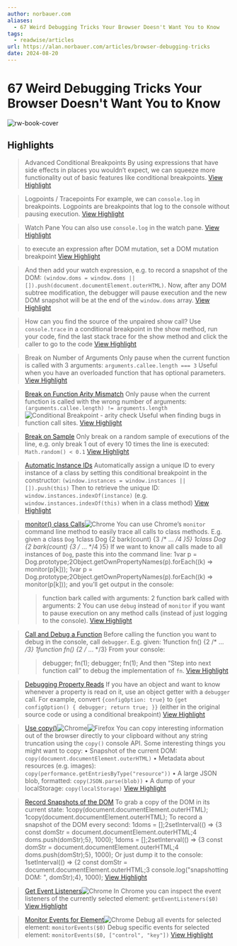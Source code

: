 ```yaml
---
author: norbauer.com
aliases:
  - 67 Weird Debugging Tricks Your Browser Doesn't Want You to Know
tags:
  - readwise/articles
url: https://alan.norbauer.com/articles/browser-debugging-tricks
date: 2024-08-20
---
```

# 67 Weird Debugging Tricks Your Browser Doesn't Want You to Know

![rw-book-cover](https://alan.norbauer.com/articles/browser-debugging-tricks/twitter-card.jpg)

## Highlights


> Advanced Conditional Breakpoints
>  By using expressions that have side effects in places you wouldn’t expect, we can squeeze more functionality out of basic features like conditional breakpoints.
> [View Highlight](https://read.readwise.io/read/01hfbw3cycsg65xgv46t4rjs5d)



> Logpoints / Tracepoints
>  For example, we can `console.log` in breakpoints. Logpoints are breakpoints that log to the console without pausing execution.
> [View Highlight](https://read.readwise.io/read/01hfbw3kkh76eqre8kn384aeta)



> Watch Pane
>  You can also use `console.log` in the watch pane.
> [View Highlight](https://read.readwise.io/read/01hfbw5569gmrv50gs0zpd39c2)



> to execute an expression after DOM mutation, set a DOM mutation breakpoint
> [View Highlight](https://read.readwise.io/read/01hfbw6hbae06m2rb58gacqvgy)



> And then add your watch expression, e.g. to record a snapshot of the DOM: `(window.doms = window.doms || []).push(document.documentElement.outerHTML)`. Now, after any DOM subtree modification, the debugger will pause execution and the new DOM snapshot will be at the end of the `window.doms` array.
> [View Highlight](https://read.readwise.io/read/01hfbw6qcp8q6tb2neqdbyxtv6)



> How can you find the source of the unpaired show call? Use `console.trace` in a conditional breakpoint in the show method, run your code, find the last stack trace for the show method and click the caller to go to the code
> [View Highlight](https://read.readwise.io/read/01hfbw8c0myfyar3t5gw82sjpr)



> Break on Number of Arguments
>  Only pause when the current function is called with 3 arguments: `arguments.callee.length === 3`
>  Useful when you have an overloaded function that has optional parameters.
> [View Highlight](https://read.readwise.io/read/01hfbwb00cp0xasbhw1m4jfr4f)



> [Break on Function Arity Mismatch](https://alan.norbauer.com/articles/browser-debugging-tricks#break-on-function-arity-mismatch)
>  Only pause when the current function is called with the wrong number of arguments: `(arguments.callee.length) != arguments.length`
>  ![Conditional Breakpoint - arity check](https://alan.norbauer.com/_next/image?url=%2F_next%2Fstatic%2Fmedia%2Fconditional-breakpoint-arity-check.70c0a60c.gif&w=1920&q=75)
>  Useful when finding bugs in function call sites.
> [View Highlight](https://read.readwise.io/read/01hfbwebaqtrfbjrzpb99h5n6j)



> [Break on Sample](https://alan.norbauer.com/articles/browser-debugging-tricks#break-on-sample)
>  Only break on a random sample of executions of the line, e.g. only break 1 out of every 10 times the line is executed: `Math.random() < 0.1`
> [View Highlight](https://read.readwise.io/read/01hfbwfvnecb24a8sk65ggss5v)



> [Automatic Instance IDs](https://alan.norbauer.com/articles/browser-debugging-tricks#automatic-instance-ids)
>  Automatically assign a unique ID to every instance of a class by setting this conditional breakpoint in the constructor: `(window.instances = window.instances || []).push(this)`
>  Then to retrieve the unique ID: `window.instances.indexOf(instance)` (e.g. `window.instances.indexOf(this)` when in a class method)
> [View Highlight](https://read.readwise.io/read/01hfbwj5ggq4tjtrg4zjbsc9tv)



> [monitor() class Calls](https://alan.norbauer.com/articles/browser-debugging-tricks#monitor-class-calls)![Chrome](https://alan.norbauer.com/_next/static/media/chrome.2d2a19fd.svg)
>  You can use Chrome’s `monitor` command line method to easily trace all calls to class methods. E.g. given a class `Dog`
>  1class Dog {2 bark(count) {3 /* ... */4 }5}
>  1class Dog {2 bark(count) {3 /* ... */4 }5}
>  If we want to know all calls made to all instances of `Dog`, paste this into the command line:
>  1var p = Dog.prototype;2Object.getOwnPropertyNames(p).forEach((k) => monitor(p[k]));
>  1var p = Dog.prototype;2Object.getOwnPropertyNames(p).forEach((k) => monitor(p[k]));
>  and you’ll get output in the console:
>  > function bark called with arguments: 2
>  > function bark called with arguments: 2
>  You can use `debug` instead of `monitor` if you want to pause execution on any method calls (instead of just logging to the console).
> [View Highlight](https://read.readwise.io/read/01hfbwkz7bj55mkfe768cdw9jy)



> [Call and Debug a Function](https://alan.norbauer.com/articles/browser-debugging-tricks#call-and-debug-a-function)
>  Before calling the function you want to debug in the console, call `debugger`. E.g. given:
>  1function fn() {2 /* ... */3}
>  1function fn() {2 /* ... */3}
>  From your console:
>  > debugger; fn(1);
>  > debugger; fn(1);
>  And then “Step into next function call” to debug the implementation of `fn`.
> [View Highlight](https://read.readwise.io/read/01hfbwmwva0w0d9wky7feng6m3)



> [Debugging Property Reads](https://alan.norbauer.com/articles/browser-debugging-tricks#debugging-property-reads)
>  If you have an object and want to know whenever a property is read on it, use an object getter with a `debugger` call. For example, convert `{configOption: true}` to `{get configOption() { debugger; return true; }}` (either in the original source code or using a conditional breakpoint)
> [View Highlight](https://read.readwise.io/read/01hfbwphg1m3jg9rfmrt3ppvsz)



> [Use copy()](https://alan.norbauer.com/articles/browser-debugging-tricks#use-copy)![Chrome](https://alan.norbauer.com/_next/static/media/chrome.2d2a19fd.svg)![Firefox](https://alan.norbauer.com/_next/static/media/firefox.583d9a58.svg)
>  You can copy interesting information out of the browser directly to your clipboard without any string truncation using the `copy()` console API. Some interesting things you might want to copy:
>  • Snapshot of the current DOM: `copy(document.documentElement.outerHTML)`
>  • Metadata about resources (e.g. images): `copy(performance.getEntriesByType("resource"))`
>  • A large JSON blob, formatted: `copy(JSON.parse(blob))`
>  • A dump of your localStorage: `copy(localStorage)`
> [View Highlight](https://read.readwise.io/read/01hfbwq5gaq13xgxj3t3xzkvnr)



> [Record Snapshots of the DOM](https://alan.norbauer.com/articles/browser-debugging-tricks#record-snapshots-of-the-dom)
>  To grab a copy of the DOM in its current state:
>  1copy(document.documentElement.outerHTML);
>  1copy(document.documentElement.outerHTML);
>  To record a snapshot of the DOM every second:
>  1doms = [];2setInterval(() => {3 const domStr = document.documentElement.outerHTML;4 doms.push(domStr);5}, 1000);
>  1doms = [];2setInterval(() => {3 const domStr = document.documentElement.outerHTML;4 doms.push(domStr);5}, 1000);
>  Or just dump it to the console:
>  1setInterval(() => {2 const domStr = document.documentElement.outerHTML;3 console.log("snapshotting DOM: ", domStr);4}, 1000);
> [View Highlight](https://read.readwise.io/read/01hfbwrqwvxjw4vg3ecdhg5q05)



> [Get Event Listeners](https://alan.norbauer.com/articles/browser-debugging-tricks#get-event-listeners)![Chrome](https://alan.norbauer.com/_next/static/media/chrome.2d2a19fd.svg)
>  In Chrome you can inspect the event listeners of the currently selected element: `getEventListeners($0)`
> [View Highlight](https://read.readwise.io/read/01hfbwsqbjqwz9m1x1428frxgr)



> [Monitor Events for Element](https://alan.norbauer.com/articles/browser-debugging-tricks#monitor-events-for-element)![Chrome](https://alan.norbauer.com/_next/static/media/chrome.2d2a19fd.svg)
>  Debug all events for selected element: `monitorEvents($0)`
>  Debug specific events for selected element: `monitorEvents($0, ["control", "key"])`
> [View Highlight](https://read.readwise.io/read/01hfbwt10kr1yxaf4tq3y2400z)

